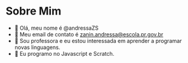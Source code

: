 # Sobre Mim

- 👋 Olá, meu nome é @andressaZS
- 👋 Meu email de contato é zanin.andressa@escola.pr.gov.br
- 👀 Sou professora e eu estou interessada em aprender a programar novas linguagens. 
- 🌱 Eu programo no Javascript e Scratch.


<!---
andressaZS/andressaZS is a ✨ special ✨ repository because its `README.md` (this file) appears on your GitHub profile.
You can click the Preview link to take a look at your changes.
--->
